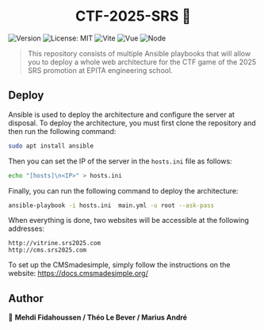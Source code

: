 <h1 align="center">CTF-2025-SRS 👋</h1>
<p>
  <img alt="Version" src="https://img.shields.io/badge/version-0.1-blue.svg?cacheSeconds=2592000" />
  <img alt="License: MIT" src="https://img.shields.io/badge/License-MIT-yellow.svg" />
  <img alt="Vite" src="https://img.shields.io/badge/Vite-2.0.0-ff69b4" />
  <img alt="Vue" src="https://img.shields.io/badge/Vue-3.0.0-ff69b4" />
  <img alt="Node" src="https://img.shields.io/badge/Node-14.17.0-ff69b4" />
</p>

> This repository consists of multiple Ansible playbooks that will allow you to deploy a whole web architecture for the CTF game of the 2025 SRS promotion at EPITA engineering school.

## Deploy

Ansible is used to deploy the architecture and configure the server at disposal. To deploy the architecture, you must first clone the repository and then run the following command:

```sh
sudo apt install ansible
```

Then you can set the IP of the server in the `hosts.ini` file as follows:

```sh
echo "[hosts]\n<IP>" > hosts.ini

```

Finally, you can run the following command to deploy the architecture:

```sh
ansible-playbook -i hosts.ini  main.yml -u root --ask-pass
```

When everything is done, two websites will be accessible at the following addresses:
  
```
http://vitrine.srs2025.com
http://cms.srs2025.com
```
To set up the CMSmadesimple, simply follow the instructions on the website: https://docs.cmsmadesimple.org/


## Author

👤 **Mehdi Fidahoussen / Théo Le Bever / Marius André**